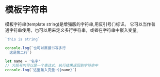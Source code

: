 # 模板字符串
模板字符串(template string)是增强版的字符串,用反引号(`)标识。
它可以当作普通字符串使用，也可以用来定义多行字符串，或者在字符串中嵌入变量。
```javascript
`this is string`

console.log(`也可以直接书写多行
  这是第二行`)

let name = '名字'
// 大括号内可以是一个表达式，执行结果返回到字符串中
console.log(`这里输入变量:${name}`)

```